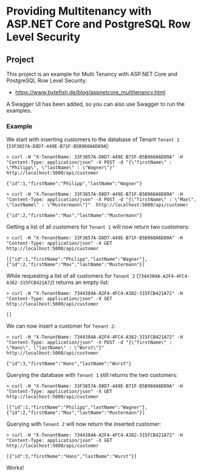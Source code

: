 # Providing Multitenancy with ASP.NET Core and PostgreSQL Row Level Security #

## Project ##

This project is an example for Multi Tenancy with ASP.NET Core and PostgreSQL Row Level Security:

* https://www.bytefish.de/blog/aspnetcore_multitenancy.html

A Swagger UI has been added, so you can also use Swagger to run the examples.

### Example ###


We start with inserting customers to the database of Tenant ``Tenant 1`` (``33F3857A-D8D7-449E-B71F-B5B960A6D89A``):

```
> curl -H "X-TenantName: 33F3857A-D8D7-449E-B71F-B5B960A6D89A" -H "Content-Type: application/json" -X POST -d "{\"firstName\" : \"Philipp\", \"lastName\" : \"Wagner\"}"  http://localhost:5000/api/customer

{"id":1,"firstName":"Philipp","lastName":"Wagner"}

> curl -H "X-TenantName: 33F3857A-D8D7-449E-B71F-B5B960A6D89A" -H "Content-Type: application/json" -X POST -d "{\"firstName\" : \"Max\", \"lastName\" : \"Mustermann\"}"  http://localhost:5000/api/customer

{"id":2,"firstName":"Max","lastName":"Mustermann"}
```

Getting a list of all customers for ``Tenant 1`` will now return two customers:

```
> curl -H "X-TenantName: 33F3857A-D8D7-449E-B71F-B5B960A6D89A" -H "Content-Type: application/json" -X GET http://localhost:5000/api/customer

[{"id":1,"firstName":"Philipp","lastName":"Wagner"},{"id":2,"firstName":"Max","lastName":"Mustermann"}]
```

While requesting a list of all customers for ``Tenant 2`` (``7344384A-A2F4-4FC4-A382-315FCB421A72``) returns an empty list:

```
> curl -H "X-TenantName: 7344384A-A2F4-4FC4-A382-315FCB421A72" -H "Content-Type: application/json" -X GET http://localhost:5000/api/customer

[]
```

We can now insert a customer for ``Tenant 2``:

```
> curl -H "X-TenantName: 7344384A-A2F4-4FC4-A382-315FCB421A72" -H "Content-Type: application/json" -X POST -d "{\"firstName\" : \"Hans\", \"lastName\" : \"Wurst\"}"  http://localhost:5000/api/customer

{"id":3,"firstName":"Hans","lastName":"Wurst"}
```

Querying the database with ``Tenant 1`` still returns the two customers:

```
> curl -H "X-TenantName: 33F3857A-D8D7-449E-B71F-B5B960A6D89A" -H "Content-Type: application/json" -X GET http://localhost:5000/api/customer

[{"id":1,"firstName":"Philipp","lastName":"Wagner"},{"id":2,"firstName":"Max","lastName":"Mustermann"}]
```

Querying with ``Tenant 2`` will now return the inserted customer:

```
> curl -H "X-TenantName: 7344384A-A2F4-4FC4-A382-315FCB421A72" -H "Content-Type: application/json" -X GET http://localhost:5000/api/customer

[{"id":3,"firstName":"Hans","lastName":"Wurst"}]
```

Works!
